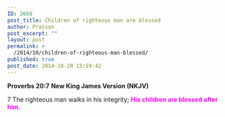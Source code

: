```yaml
---
ID: 2668
post_title: Children of righteous man are blessed
author: Praison
post_excerpt: ""
layout: post
permalink: >
  /2014/10/children-of-righteous-man-blessed/
published: true
post_date: 2014-10-20 15:59:42
---
```

<strong>Proverbs 20:7</strong>
<strong> New King James Version (NKJV)</strong>

7 The righteous man walks in his integrity;
<span style="color: #ff00ff;"><strong>His children are blessed after him</strong></span>.